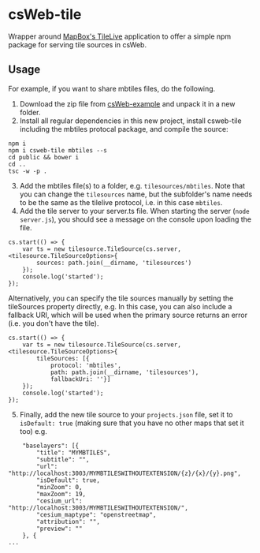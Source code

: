 # csWeb-tile
Wrapper around [MapBox's TileLive](https://github.com/mapbox/tilelive) application to offer a simple npm package for serving tile sources in csWeb.

## Usage

For example, if you want to share mbtiles files, do the following.

1. Download the zip file from [csWeb-example](https://github.com/TNOCS/csWeb-example) and unpack it in a new folder.
2. Install all regular dependencies in this new project, install csweb-tile including the mbtiles protocal package, and compile the source:
```
npm i
npm i csweb-tile mbtiles --s
cd public && bower i
cd ..
tsc -w -p .
```
3. Add the mbtiles file(s) to a folder, e.g. ```tilesources/mbtiles```. Note that you can change 
the ```tilesources``` name, but the subfolder's name needs to be the same as the tilelive protocol, 
i.e. in this case ```mbtiles```. 
4. Add the tile server to your server.ts file. When starting the server (```node server.js```), you should see a 
message on the console upon loading the file. 
```
cs.start(() => {
    var ts = new tilesource.TileSource(cs.server, <tilesource.TileSourceOptions>{
        sources: path.join(__dirname, 'tilesources')
    });
    console.log('started');
});
```

Alternatively, you can specify the tile sources manually by setting the tileSources property directly, e.g. In this case, you can also include a fallback URI, which will be used when the primary source returns an error (i.e. you don't have the tile).
```
cs.start(() => {
    var ts = new tilesource.TileSource(cs.server, <tilesource.TileSourceOptions>{
        tileSources: [{
            protocol: 'mbtiles',
            path: path.join(__dirname, 'tilesources'),
            fallbackUri: ''}]
    });
    console.log('started');
});
```

5. Finally, add the new tile source to your ```projects.json``` file, set it to ```isDefault: true``` (making sure that you have no other maps that set it too) 
e.g.
```
    "baselayers": [{
        "title": "MYMBTILES",
        "subtitle": "",
        "url": "http://localhost:3003/MYMBTILESWITHOUTEXTENSION/{z}/{x}/{y}.png",
        "isDefault": true,
        "minZoom": 0,
        "maxZoom": 19,
        "cesium_url": "http://localhost:3003/MYMBTILESWITHOUTEXTENSION/",
        "cesium_maptype": "openstreetmap",
        "attribution": "",
        "preview": ""
    }, {
...
```